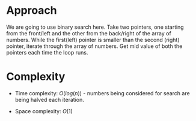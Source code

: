 # Approach
We are going to use binary search here. Take two pointers, one starting from the front/left and the other from the back/right of the
array of numbers. While the first(left) pointer is smaller than the second (right) pointer, iterate through the array of numbers.
Get mid value of both the pointers each time the loop runs.

# Complexity
- Time complexity:
  $O(log(n))$ - numbers being considered for search are being halved each iteration. 

- Space complexity:
  $O(1)$